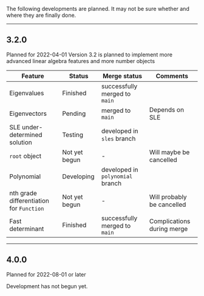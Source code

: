 The following developments are planned. It may not be sure whether and where they are finally done.

---
## 3.2.0

Planned for 2022-04-01
Version 3.2 is planned to implement more advanced linear algebra features and more number objects

| Feature                                  | Status        | Merge status                     | Comments                   |
|------------------------------------------|---------------|----------------------------------|----------------------------|
| Eigenvalues                              | Finished      | successfully merged to `main`    |                            |
| Eigenvectors                             | Pending       | merged to `main`                 | Depends on SLE             |
| SLE under-determined solution            | Testing       | developed in `sles` branch       |                            |
| `root` object                            | Not yet begun | -                                | Will maybe be cancelled    |
| Polynomial                               | Developing    | developed in `polynomial` branch |                            |
| nth grade differentiation for `Function` | Not yet begun | -                                | Will probably be cancelled |
| Fast determinant                         | Finished      | successfully merged to `main`    | Complications during merge |


---
## 4.0.0

Planned for 2022-08-01 or later

Development has not begun yet.